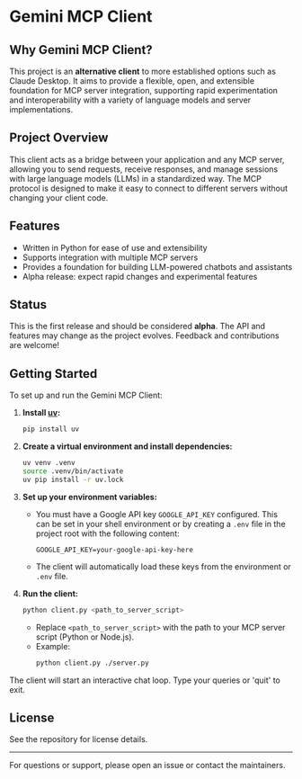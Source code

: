 # Gemini MCP Client

## Why Gemini MCP Client?

This project is an **alternative client** to more established options such as Claude Desktop. It aims to provide a flexible, open, and extensible foundation for MCP server integration, supporting rapid experimentation and interoperability with a variety of language models and server implementations.

## Project Overview

This client acts as a bridge between your application and any MCP server, allowing you to send requests, receive responses, and manage sessions with large language models (LLMs) in a standardized way. The MCP protocol is designed to make it easy to connect to different servers without changing your client code.

## Features
- Written in Python for ease of use and extensibility
- Supports integration with multiple MCP servers
- Provides a foundation for building LLM-powered chatbots and assistants
- Alpha release: expect rapid changes and experimental features

## Status
This is the first release and should be considered **alpha**. The API and features may change as the project evolves. Feedback and contributions are welcome!

## Getting Started

To set up and run the Gemini MCP Client:

1. **Install [uv](https://github.com/astral-sh/uv):**
   ```bash
   pip install uv
   ```
2. **Create a virtual environment and install dependencies:**
   ```bash
   uv venv .venv
   source .venv/bin/activate
   uv pip install -r uv.lock
   ```
3. **Set up your environment variables:**
   - You must have a Google API key `GOOGLE_API_KEY` configured. This can be set in your shell environment or by creating a `.env` file in the project root with the following content:
     ```env
     GOOGLE_API_KEY=your-google-api-key-here
     ```
   - The client will automatically load these keys from the environment or `.env` file.

4. **Run the client:**
   ```bash
   python client.py <path_to_server_script>
   ```
   - Replace `<path_to_server_script>` with the path to your MCP server script (Python or Node.js).
   - Example:
     ```bash
     python client.py ./server.py
     ```

The client will start an interactive chat loop. Type your queries or 'quit' to exit.

## License
See the repository for license details.

---
For questions or support, please open an issue or contact the maintainers.
